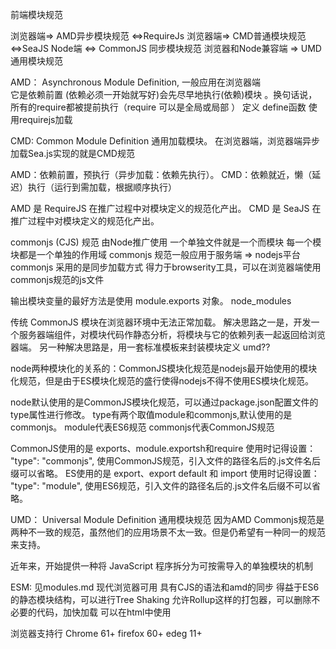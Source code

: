 前端模块规范

浏览器端=> AMD异步模块规范  <=>RequireJs
浏览器端=> CMD普通模块规范  <=>SeaJS
Node端 <=> CommonJS 同步模块规范 
浏览器和Node兼容端 => UMD 通用模块规范

AMD： Asynchronous Module Definition, 一般应用在浏览器端   
它是依赖前置 (依赖必须一开始就写好)会先尽早地执行(依赖)模块 。换句话说，所有的require都被提前执行（require 可以是全局或局部 ）
定义 define函数  使用requirejs加载
<script data-main="./main.js" src="./require.js"></script>

CMD: Common Module Definition 通用加载模块。
在浏览器端，浏览器端异步加载Sea.js实现的就是CMD规范

AMD：依赖前置，预执行（异步加载：依赖先执行）。
CMD：依赖就近，懒（延迟）执行（运行到需加载，根据顺序执行）

AMD 是 RequireJS 在推广过程中对模块定义的规范化产出。
CMD 是 SeaJS 在推广过程中对模块定义的规范化产出。



commonjs (CJS) 规范 由Node推广使用
一个单独文件就是一个而模块
每一个模块都是一个单独的作用域
commonjs 规范一般应用于服务端 => nodejs平台
commonjs 采用的是同步加载方式
得力于browserity工具，可以在浏览器端使用commonjs规范的js文件

输出模块变量的最好方法是使用    module.exports   对象。 node_modules

传统 CommonJS 模块在浏览器环境中无法正常加载。
解决思路之一是，开发一个服务器端组件，对模块代码作静态分析，将模块与它的依赖列表一起返回给浏览器端。
另一种解决思路是，用一套标准模板来封装模块定义
umd??

node两种模块化的关系的：CommonJS模块化规范是nodejs最开始使用的模块化规范，但是由于ES模块化规范的盛行使得nodejs不得不使用ES模块化规范。

node默认使用的是CommonJS模块化规范，可以通过package.json配置文件的type属性进行修改。
type有两个取值module和commonjs,默认使用的是commonjs。
module代表ES6规范
commonjs代表CommonJS规范

CommonJS使用的是 exports、module.exportsh和require
使用时记得设置： "type": "commonjs",
使用CommonJS规范，引入文件的路径名后的.js文件名后缀可以省略。
ES使用的是 export、export default 和 import
使用时记得设置： "type": "module",
使用ES6规范，引入文件的路径名后的.js文件名后缀不可以省略。



UMD： Universal Module Definition 通用模块规范
因为AMD Commonjs规范是两种不一致的规范，虽然他们的应用场景不太一致。但是仍希望有一种同一的规范来支持。


近年来，开始提供一种将 JavaScript 程序拆分为可按需导入的单独模块的机制

ESM: 见modules.md
现代浏览器可用
具有CJS的语法和amd的同步
得益于ES6的静态模块结构，可以进行Tree Shaking
允许Rollup这样的打包器，可以删除不必要的代码，加快加载
可以在html中使用

浏览器支持行 Chrome 61+ firefox 60+ edeg 11+